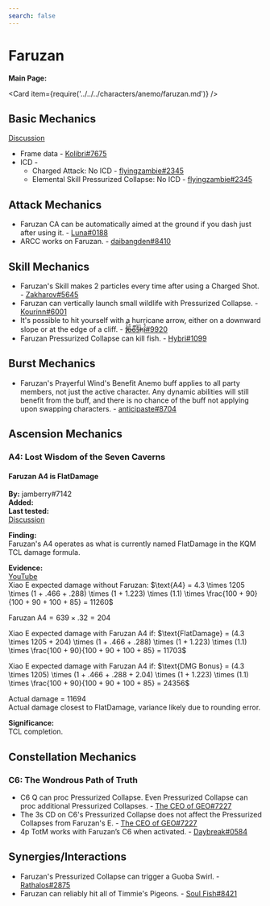 ```yaml
---
search: false
---
```


# Faruzan

**Main Page:**

<Card item={require('../../../characters/anemo/faruzan.md')} />

## Basic Mechanics

[Discussion](https://tickets.deeznuts.moe/transcripts/faruzan-basic-mechanics)  
* Frame data - [Kolibri\#7675](https://docs.google.com/spreadsheets/d/1sdhP2n26JZvlDZX6k8CoFNJrzNcF29GVjH67P9_aF7w/edit?usp=sharing) 
* ICD -  
  * Charged Attack: No ICD - [flyingzambie#2345](https://youtu.be/whIBFVOaU2U)
  * Elemental Skill Pressurized Collapse: No ICD - [flyingzambie#2345](https://youtu.be/whIBFVOaU2U)

## Attack Mechanics
* Faruzan CA can be automatically aimed at the ground if you dash just after using it. - [Luna#0188](https://youtu.be/Nn7McGuquic)
* ARCC works on Faruzan. - [daibangden#8410](https://imgur.com/dJv8RrJ)

## Skill Mechanics
* Faruzan's Skill makes 2 particles every time after using a Charged Shot. - [Zakharov#5645](https://youtu.be/MOfdIufeTS8)
* Faruzan can vertically launch small wildlife with Pressurized Collapse. - [Kourinn#6001](https://youtu.be/FH6XdoNG-UM)
* It's possible to hit yourself with a hurricane arrow, either on a downward slope or at the edge of a cliff. - [f̸̒͂ỏ̶̂o̵͌̚s̶͊̏h̷̤̀ḯ̴̊#9920](https://imgur.com/a/llDqUfc)
* Faruzan Pressurized Collapse can kill fish. - [Hybri#1099](https://youtu.be/wT8VtRE8aHs)

## Burst Mechanics
* Faruzan's Prayerful Wind's Benefit Anemo buff applies to all party members, not just the active character. Any dynamic abilities will still benefit from the buff, and there is no chance of the buff not applying upon swapping characters. - [anticipaste#8704](https://youtu.be/va4w3vQTJCE)

## Ascension Mechanics

### A4: Lost Wisdom of the Seven Caverns

#### Faruzan A4 is FlatDamage

**By:** jamberry\#7142  
**Added:** <Version date="2023-02-14" />  
**Last tested:** <VersionHl date="2023-02-13" />  
[Discussion](https://tickets.deeznuts.moe/transcripts/faruzan-a4-flatdamage)

**Finding:**  
Faruzan's A4 operates as what is currently named FlatDamage in the KQM TCL damage formula.  

**Evidence:**  
[YouTube](https://youtu.be/jRovofgcGJc)  
Xiao E expected damage without Faruzan: $\text{A4} = 4.3 \times 1205 \times (1 + .466 + .288) \times (1 + 1.223) \times (1.1) \times \frac{100 + 90}{100 + 90 + 100 + 85} = 11260$  

$\text{Faruzan A4} = 639 \times .32 = 204$  

Xiao E expected damage with Faruzan A4 if: $\text{FlatDamage} = (4.3 \times 1205 + 204) \times (1 + .466 + .288) \times (1 + 1.223) \times (1.1) \times \frac{100 + 90}{100 + 90 + 100 + 85} = 11703$  

Xiao E expected damage with Faruzan A4 if: $\text{DMG Bonus} = (4.3 \times 1205) \times (1 + .466 + .288 + 2.04) \times (1 + 1.223) \times (1.1) \times \frac{100 + 90}{100 + 90 + 100 + 85} = 24356$  

Actual damage = $11694$  
Actual damage closest to FlatDamage, variance likely due to rounding error.  

**Significance:**  
TCL completion.

## Constellation Mechanics
### C6: The Wondrous Path of Truth
* C6 Q can proc Pressurized Collapse. Even Pressurized Collapse can proc additional Pressurized Collapses. - [The CEO of GEO#7227](https://www.youtube.com/watch?v=9TqYhBOJvzw&feature=youtu.be)
* The 3s CD on C6's Pressurized Collapse does not affect the Pressurized Collapses from Faruzan's E. - [The CEO of GEO#7227](https://www.youtube.com/watch?v=9TqYhBOJvzw&feature=youtu.be)
* 4p TotM works with Faruzan’s C6 when activated. - [Daybreak#0584](https://youtu.be/hm3nztFnhY0)


## Synergies/Interactions

* Faruzan's Pressurized Collapse can trigger a Guoba Swirl. - [Rathalos#2875](https://imgur.com/dvSdeLC)
* Faruzan can reliably hit all of Timmie's Pigeons. - [Soul Fish#8421](https://youtu.be/qAi7NOvSdJc)
